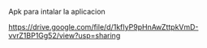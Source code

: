 Apk para intalar la aplicacion

https://drive.google.com/file/d/1kfIyP9pHnAwZttpkVmD-vvrZ1BP1Gg52/view?usp=sharing
